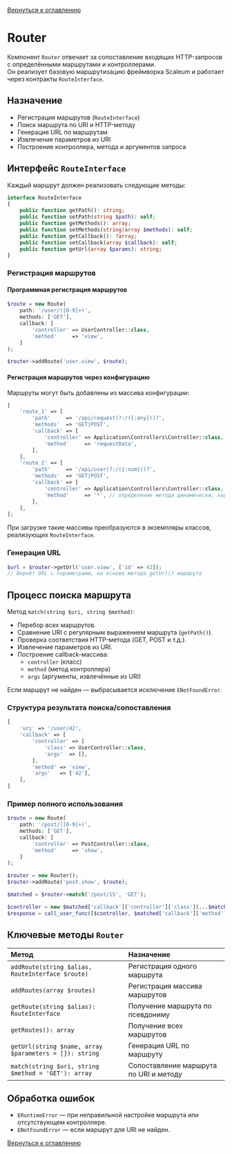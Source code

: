 [Вернуться к оглавлению](../index.md)
# Router

Компонент `Router` отвечает за сопоставление входящих HTTP-запросов с определёнными маршрутами и контроллерами.  
Он реализует базовую маршрутизацию фреймворка Scaleum и работает через контракты `RouteInterface`.

## Назначение

- Регистрация маршрутов (`RouteInterface`)
- Поиск маршрута по URI и HTTP-методу
- Генерация URL по маршрутам
- Извлечение параметров из URI
- Построение контроллера, метода и аргументов запроса

## Интерфейс `RouteInterface`

Каждый маршрут должен реализовать следующие методы:

```php
interface RouteInterface
{
    public function getPath(): string;
    public function setPath(string $path): self;
    public function getMethods(): array;
    public function setMethods(string|array $methods): self;
    public function getCallback(): ?array;
    public function setCallback(array $callback): self;
    public function getUrl(array $params): string;
}
```

### Регистрация маршрутов
#### Программная регистрация маршрутов
```php
$route = new Route(
    path: '/user/([0-9]+)',
    methods: ['GET'],
    callback: [
        'controller' => UserController::class,
        'method'     => 'view',
    ]
);

$router->addRoute('user.view', $route);
```

#### Регистрация маршрутов через конфигурацию
Маршруты могут быть добавлены из массива конфигурации:
```php
[
    'route_1' => [
        'path'     => '/api/request(?:/({:any}))?',
        'methods'  => 'GET|POST',
        'callback' => [
            'controller' => Application\Controllers\Controller::class,
            'method'     => 'requestData',
        ],
    ],
    'route_2' => [
        'path'     => '/api/user(?:/({:num}))?',
        'methods'  => 'GET|POST',
        'callback' => [
            'controller' => Application\Controllers\Controller::class,
            'method'     => '*', // определение метода динамически, характерно для RESTful контроллеров когда имя метода определяется на основании типа запроса
        ],
    ],
];
```
При загрузке такие массивы преобразуются в экземпляры классов, реализующих `RouteInterface`.

### Генерация URL
```php
$url = $router->getUrl('user.view', ['id' => 42]);
// Вернёт URL с параметрами, на основе метода getUrl() маршрута
```

## Процесс поиска маршрута
Метод `match(string $uri, string $method)`:
- Перебор всех маршрутов.
- Сравнение URI с регулярным выражением маршрута (`getPath()`).
- Проверка соответствия HTTP-метода (GET, POST и т.д.).
- Извлечение параметров из URI.
- Построение callback-массива:
    - `controller` (класс)
    - `method` (метод контроллера)
    - `args` (аргументы, извлечённые из URI)

Если маршрут не найден — выбрасывается исключение `ENotFoundError`.

### Структура результата поиска/сопоставления
```php
[
    'uri' => '/user/42',
    'callback' => [
        'controller' => [
            'class' => UserController::class,
            'args'  => [],
        ],
        'method' => 'view',
        'args'   => ['42'],
    ],
]
```

### Пример полного использования
```php
$route = new Route(
    path: '/post/([0-9]+)',
    methods: ['GET'],
    callback: [
        'controller' => PostController::class,
        'method'     => 'show',
    ]
);

$router = new Router();
$router->addRoute('post.show', $route);

$matched = $router->match('/post/15', 'GET');

$controller = new $matched['callback']['controller']['class'](...$matched['callback']['controller']['args']);
$response = call_user_func([$controller, $matched['callback']['method']], ...$matched['callback']['args']);
```


## Ключевые методы `Router`
| Метод | Назначение |
|:------|:-----------|
| `addRoute(string $alias, RouteInterface $route)` | Регистрация одного маршрута |
| `addRoutes(array $routes)` | Регистрация массива маршрутов |
| `getRoute(string $alias): RouteInterface` | Получение маршрута по псевдониму |
| `getRoutes(): array` | Получение всех маршрутов |
| `getUrl(string $name, array $parameters = []): string` | Генерация URL по маршруту |
| `match(string $uri, string $method = 'GET'): array` | Сопоставление маршрута по URI и методу |

## Обработка ошибок
- `ERuntimeError` — при неправильной настройке маршрута или отсутствующем контроллере.
- `ENotFoundError` — если маршрут для URI не найден.

[Вернуться к оглавлению](../index.md)